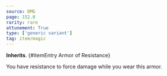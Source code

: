 ```yaml
---
source: DMG
page: 152.0
rarity: rare
attunement: True
type: ['generic variant']
tag: item/magic
---
```


**Inherits**. {#itemEntry Armor of Resistance}


You have resistance to force damage while you wear this armor.


